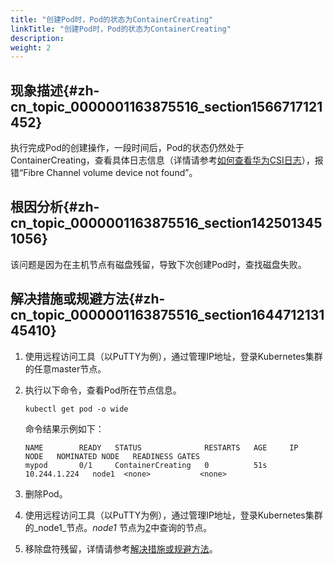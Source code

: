 ```yaml
---
title: "创建Pod时，Pod的状态为ContainerCreating"
linkTitle: "创建Pod时，Pod的状态为ContainerCreating"
description: 
weight: 2
---
```


## 现象描述{#zh-cn_topic_0000001163875516_section1566717121452}

执行完成Pod的创建操作，一段时间后，Pod的状态仍然处于ContainerCreating，查看具体日志信息（详情请参考[如何查看华为CSI日志](/docs/common-operations/collecting-information/viewing-huawei-csi-logs)），报错“Fibre Channel volume device not found”。

## 根因分析{#zh-cn_topic_0000001163875516_section1425013451056}

该问题是因为在主机节点有磁盘残留，导致下次创建Pod时，查找磁盘失败。

## 解决措施或规避方法{#zh-cn_topic_0000001163875516_section164471213145410}

1.  使用远程访问工具（以PuTTY为例），通过管理IP地址，登录Kubernetes集群的任意master节点。
2.  <a name="zh-cn_topic_0000001163875516_li134903196550"></a>执行以下命令，查看Pod所在节点信息。

    ```
    kubectl get pod -o wide
    ```

    命令结果示例如下：

    ```
    NAME        READY   STATUS              RESTARTS   AGE     IP             NODE   NOMINATED NODE   READINESS GATES
    mypod       0/1     ContainerCreating   0          51s     10.244.1.224   node1  <none>           <none>
    ```

3.  删除Pod。
4.  使用远程访问工具（以PuTTY为例），通过管理IP地址，登录Kubernetes集群的_node1_节点。_node1_  节点为[2](#zh-cn_topic_0000001163875516_li134903196550)中查询的节点。
5.  移除盘符残留，详情请参考[解决措施或规避方法](/docs/troubleshooting/pod-issues/after-a-worker-node-in-the-cluster-breaks-down-and-recovers-pod-failover-is-complete-but-the-source#zh-cn_topic_0000001133091104_section350653016492)。

